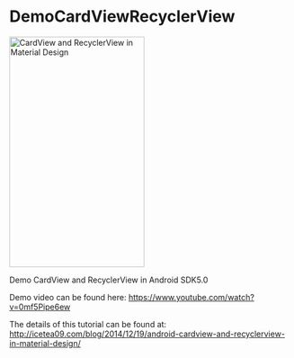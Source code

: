 DemoCardViewRecyclerView
========================

<img class="aligncenter" src="https://developer.android.com/design/material/images/card_travel.png" alt="CardView and RecyclerView in Material Design" width="240" height="410">

Demo CardView and RecyclerView in Android SDK5.0

Demo video can be found here: https://www.youtube.com/watch?v=0mf5Pipe6ew

The details of this tutorial can be found at: http://icetea09.com/blog/2014/12/19/android-cardview-and-recyclerview-in-material-design/
